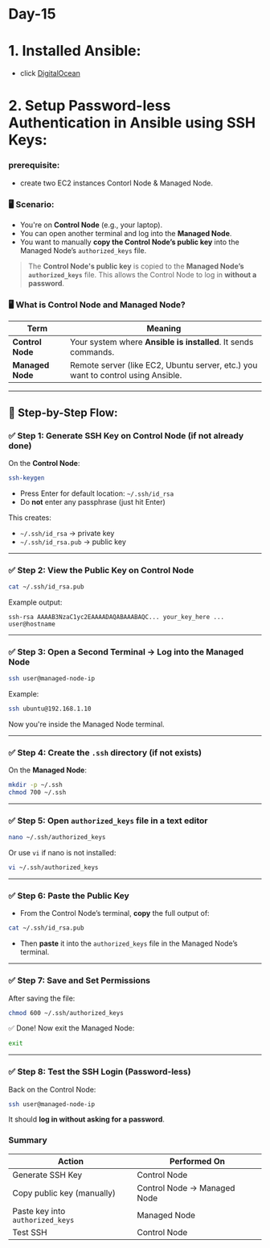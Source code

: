 # Day-15

# 1. Installed Ansible:

- click  [DigitalOcean](https://www.digitalocean.com/community/tutorials/how-to-install-and-configure-ansible-on-ubuntu-20-04)


# 2. Setup Password-less Authentication in Ansible using SSH Keys:

### prerequisite:

- create two EC2 instances Contorl Node & Managed Node.

### 🖥️ Scenario:

* You're on **Control Node** (e.g., your laptop).
* You can open another terminal and log into the **Managed Node**.
* You want to manually **copy the Control Node’s public key** into the Managed Node’s `authorized_keys` file.

> The **Control Node's public key** is copied to the **Managed Node’s `authorized_keys`** file. This allows the Control Node to log in **without a password**.


### 🖥️ What is Control Node and Managed Node?

| Term             | Meaning                                                                          |
| ---------------- | -------------------------------------------------------------------------------- |
| **Control Node** | Your system where **Ansible is installed**. It sends commands.                   |
| **Managed Node** | Remote server (like EC2, Ubuntu server, etc.) you want to control using Ansible. |

---

## 🔄 Step-by-Step Flow:

### ✅ Step 1: Generate SSH Key on Control Node (if not already done)

On the **Control Node**:

```bash
ssh-keygen
```

* Press Enter for default location: `~/.ssh/id_rsa`
* Do **not** enter any passphrase (just hit Enter)

This creates:

* `~/.ssh/id_rsa` → private key
* `~/.ssh/id_rsa.pub` → public key

---

### ✅ Step 2: View the Public Key on Control Node

```bash
cat ~/.ssh/id_rsa.pub
```

Example output:

```
ssh-rsa AAAAB3NzaC1yc2EAAAADAQABAAABAQC... your_key_here ... user@hostname
```

---

### ✅ Step 3: Open a Second Terminal → Log into the Managed Node

```bash
ssh user@managed-node-ip
```

Example:

```bash
ssh ubuntu@192.168.1.10
```

Now you're inside the Managed Node terminal.

---

### ✅ Step 4: Create the `.ssh` directory (if not exists)

On the **Managed Node**:

```bash
mkdir -p ~/.ssh
chmod 700 ~/.ssh
```

---

### ✅ Step 5: Open `authorized_keys` file in a text editor

```bash
nano ~/.ssh/authorized_keys
```

Or use `vi` if nano is not installed:

```bash
vi ~/.ssh/authorized_keys
```

---

### ✅ Step 6: Paste the Public Key

* From the Control Node’s terminal, **copy** the full output of:

```bash
cat ~/.ssh/id_rsa.pub
```

* Then **paste** it into the `authorized_keys` file in the Managed Node’s terminal.

---

### ✅ Step 7: Save and Set Permissions

After saving the file:

```bash
chmod 600 ~/.ssh/authorized_keys
```

✅ Done! Now exit the Managed Node:

```bash
exit
```

---

### ✅ Step 8: Test the SSH Login (Password-less)

Back on the Control Node:

```bash
ssh user@managed-node-ip
```

It should **log in without asking for a password**.


### Summary

| Action                           | Performed On                |
| -------------------------------- | --------------------------- |
| Generate SSH Key                 | Control Node                |
| Copy public key (manually)       | Control Node → Managed Node |
| Paste key into `authorized_keys` | Managed Node                |
| Test SSH                         | Control Node                |




